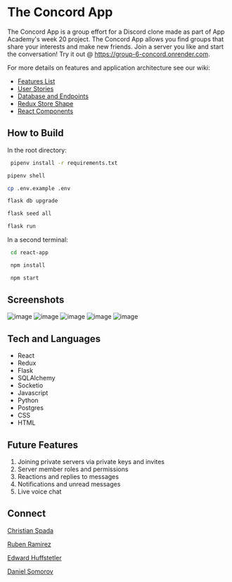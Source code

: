 # The Concord App

The Concord App is a group effort for a Discord clone made as part of App Academy's week 20 project. The Concord App allows you find groups that share your interests and make new friends. Join a server you like and start the conversation! Try it out @ https://group-6-concord.onrender.com.

For more details on features and application architecture see our wiki: 
* [Features List](https://github.com/Somorovd/appacademy-group-project-discord/wiki/Feature-List)
* [User Stories](https://github.com/Somorovd/appacademy-group-project-discord/wiki/User-Stories)
* [Database and Endpoints](https://github.com/Somorovd/appacademy-group-project-discord/wiki/Database,-API-Endpoints,-and-Frontend-Routes)
* [Redux Store Shape](https://github.com/Somorovd/appacademy-group-project-discord/wiki/Store-Shape)
* [React Components](https://github.com/Somorovd/appacademy-group-project-discord/wiki/React-Component-List)

## How to Build
  In the root directory:

  ```bash
   pipenv install -r requirements.txt
  ```
      
   ```bash
   pipenv shell
   ```

   ```bash
   cp .env.example .env
   ```

   ```bash
   flask db upgrade
   ```

   ```bash
   flask seed all
   ```

   ```bash
   flask run
   ```
In a second terminal:
  ```bash
   cd react-app
  ```

  ```bash
   npm install
  ```

  ```bash
   npm start
  ```

## Screenshots
![image](https://github.com/Somorovd/appacademy-group-project-discord/assets/18534469/6b434f88-be38-4cef-be3e-6ae63e2e72e4)
![image](https://github.com/Somorovd/appacademy-group-project-discord/assets/18534469/1d67dfe5-1a71-4fb9-ba0d-05a620494704)
![image](https://github.com/Somorovd/appacademy-group-project-discord/assets/18534469/3414affc-90cf-4e6f-a3a8-1911b64937e9)
![image](https://github.com/Somorovd/appacademy-group-project-discord/assets/18534469/4238376d-9280-4e97-ab66-c7787b495b97)
![image](https://github.com/Somorovd/appacademy-group-project-discord/assets/18534469/e03c1058-e514-4348-bdd1-f56d4dafaa25)

## Tech and Languages

* React
* Redux
* Flask
* SQLAlchemy
* Socketio
* Javascript
* Python
* Postgres
* CSS
* HTML

## Future Features

1. Joining private servers via private keys and invites
2. Server member roles and permissions
3. Reactions and replies to messages
4. Notifications and unread messages
5. Live voice chat

## Connect
[Christian Spada](https://github.com/christian-spada)

[Ruben Ramirez](https://github.com/RubenRamirez12)

[Edward Huffstetler](https://github.com/Somorovd)

[Daniel Somorov](https://github.com/Somorovd)


